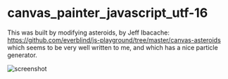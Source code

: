 # canvas_painter_javascript_utf-16

This was built by modifying asteroids, by Jeff Ibacache:
https://github.com/everblind/js-playground/tree/master/canvas-asteroids
which seems to be very well written to me, and which has a nice particle generator.


![screenshot](screenshot.jpg)
